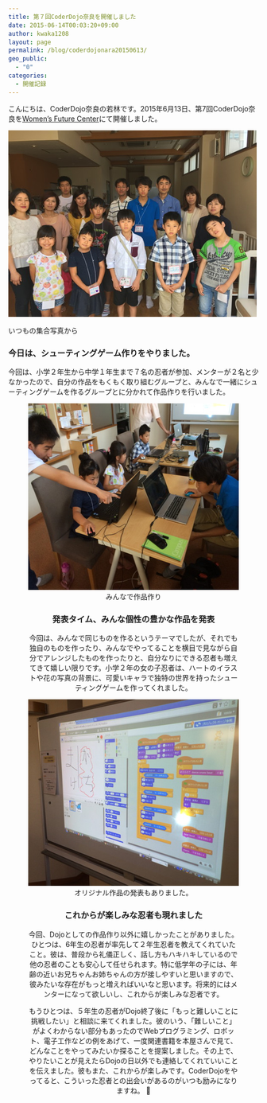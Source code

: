 ```yaml
---
title: 第７回CoderDojo奈良を開催しました
date: 2015-06-14T00:03:20+09:00
author: kwaka1208
layout: page
permalink: /blog/coderdojonara20150613/
geo_public:
  - "0"
categories:
  - 開催記録
---
```

こんにちは、CoderDojo奈良の若林です。2015年6月13日、第7回CoderDojo奈良を[Women’s Future Center](http://wfc-wa.com/)にて開催しました。

 <img src="/images/2015/06/img_0848.jpg" alt="2015.06.13集合写真" width="500" height="375" /></p> いつもの集合写真から

<h3>
  今日は、シューティングゲーム作りをやりました。
</h3>

今回は、小学２年生から中学１年生まで７名の忍者が参加、メンターが２名と少なかったので、自分の作品をもくもく取り組むグループと、みんなで一緒にシューティングゲームを作るグループとに分かれて作品作りを行いました。<figure style="text-align:center;"> 

<img src="/images/2015/06/004-img_6280.jpg" alt="みんなで作品作り" width="500" height="375" />
みんなで作品作り 

<h3>
  発表タイム、みんな個性の豊かな作品を発表
</h3>

今回は、みんなで同じものを作るというテーマでしたが、それでも独自のものを作ったり、みんなでやってることを横目で見ながら自分でアレンジしたものを作ったりと、自分なりにできる忍者も増えてきて嬉しい限りです。小学２年の女の子忍者は、ハートのイラストや花の写真の背景に、可愛いキャラで独特の世界を持ったシューティングゲームを作ってくれました。

<img src="/images/2015/06/015-img_6303.jpg" alt="発表タイム" width="500" height="375" />
オリジナル作品の発表もありました。 

<h3>
  これからが楽しみな忍者も現れました
</h3>

今回、Dojoとしての作品作り以外に嬉しかったことがありました。ひとつは、6年生の忍者が率先して２年生忍者を教えてくれていたこと。彼は、普段から礼儀正しく、話し方もハキハキしているので他の忍者のことも安心して任せられます。特に低学年の子には、年齢の近いお兄ちゃんお姉ちゃんの方が接しやすいと思いますので、彼みたいな存在がもっと増えればいいなと思います。将来的にはメンターになって欲しいし、これからが楽しみな忍者です。 

もうひとつは、５年生の忍者がDojo終了後に「もっと難しいことに挑戦したい」と相談に来てくれました。彼のいう、「難しいこと」がよくわからない部分もあったのでWebプログラミング、ロボット、電子工作などの例をあげて、一度関連書籍を本屋さんで見て、どんなことをやってみたいか探ることを提案しました。その上で、やりたいことが見えたらDojoの日以外でも連絡してくれていいことを伝えました。彼もまた、これからが楽しみです。CoderDojoをやってると、こういった忍者との出会いがあるのがいつも励みになりますね。 🙂